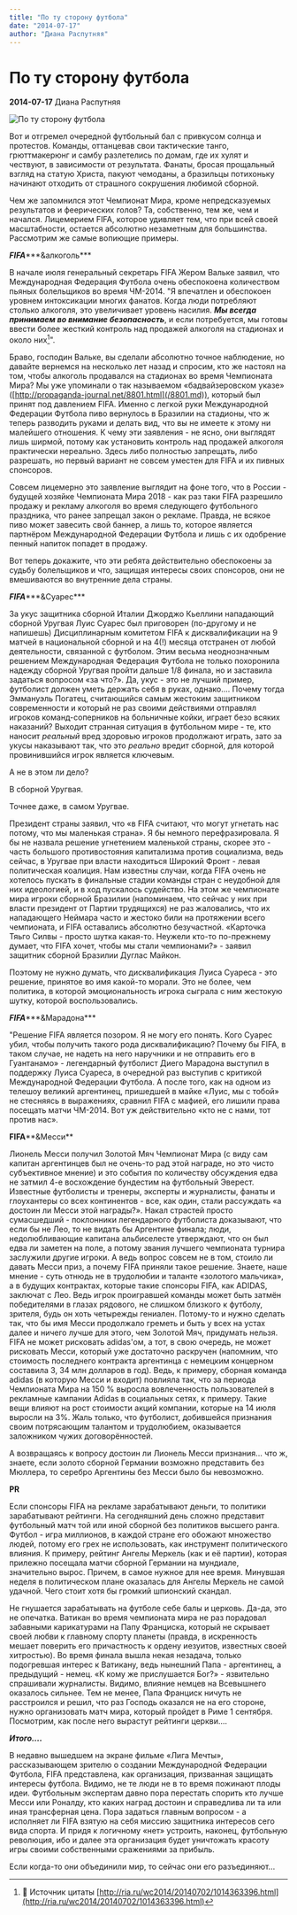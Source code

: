 ```yaml
---
title: "По ту сторону футбола"
date: "2014-07-17"
author: "Диана Распутняя"
---
```


# По ту сторону футбола

**2014-07-17** Диана Распутняя

![По ту сторону футбола](http://im3-tub-ua.yandex.net/i?id=4a941e9c52ad9b69f4576fc1c57d6ae6-74-144&n=21)

Вот и отгремел очередной футбольный бал с привкусом солнца и протестов. Команды, оттанцевав свои тактические танго, грюттмакерюнг и самбу разлетелись по домам, где их хулят и чествуют, в зависимости от результата. Фанаты, бросая прощальный взгляд на статую Христа, пакуют чемоданы, а бразильцы потихоньку начинают отходить от страшного сокрушения любимой сборной.

Чем же запомнился этот Чемпионат Мира, кроме непредсказуемых результатов и феерических голов? Та, собственно, тем же, чем и начался. Лицемерием FIFA, которое удивляет тем, что при всей своей масштабности, остается абсолютно незаметным для большинства. Рассмотрим же самые вопиющие примеры.

***FIFA******&алкоголь***

В начале июля генеральный секретарь FIFA Жером Вальке заявил, что Международная Федерация Футбола очень обеспокоена количеством пьяных болельщиков во время ЧМ-2014. "Я впечатлен и обеспокоен уровнем интоксикации многих фанатов. Когда люди потребляют столько алкоголя, это увеличивает уровень насилия. ***Мы всегда принимаем во внимание безопасность***, и если потребуется, мы готовы ввести более жесткий контроль над продажей алкоголя на стадионах и около них[^1]".

Браво, господин Вальке, вы сделали абсолютно точное наблюдение, но давайте вернемся на несколько лет назад и спросим, кто же настоял на том, чтобы алкоголь продавался на стадионах во время Чемпионата Мира? Мы уже упоминали о так называемом «бадвайзеровском указе» ([http://propaganda-journal.net/8801.html](/8801.md)), который был принят под давлением FIFA. Именно с легкой руки Международной Федерации Футбола пиво вернулось в Бразилии на стадионы, что ж теперь разводить руками и делать вид, что вы не имеете к этому ни малейшего отношения. К чему эти заявления - не ясно, они выглядят лишь ширмой, потому как установить контроль над продажей алкоголя практически нереально. Здесь либо полностью запрещать, либо разрешать, но первый вариант не совсем уместен для FIFA и их пивных спонсоров.

Совсем лицемерно это заявление выглядит на фоне того, что в России - будущей хозяйке Чемпионата Мира 2018 - как раз таки FIFA разрешило продажу и рекламу алкоголя во время следующего футбольного праздника, что ранее запрещал закон о рекламе. Правда, не всякое пиво может завесить свой баннер, а лишь то, которое является партнёром Международной Федерации Футбола и лишь с их одобрение пенный напиток попадет в продажу.

Вот теперь докажите, что эти ребята действительно обеспокоены за судьбу болельщиков и что, защищая интересы своих спонсоров, они не вмешиваются во внутренние дела страны.

***FIFA******&Суарес***

За укус защитника сборной Италии Джорджо Кьеллини нападающий сборной Уругвая Луис Суарес был приговорен (по-другому и не напишешь) Дисциплинарным комитетом FIFA к дисквалификации на 9 матчей в национальной сборной и на 4(!) месяца отстранен от любой деятельности, связанной с футболом. Этим весьма неоднозначным решением Международная Федерация Футбола не только похоронила надежду сборной Уругвая пройти дальше 1/8 финала, но и заставила задаться вопросом «за что?». Да, укус - это не лучший пример, футболист должен уметь держать себя в руках, однако.... Почему тогда Эммануэль Погатец, считающийся самым жестоким защитником современности и который не раз своими действиями отправлял игроков команд-соперников на больничные койки, играет безо всяких наказаний? Выходит странная ситуация в футбольном мире - те, кто наносит *реальный* вред здоровью игроков продолжают играть, зато за укусы наказывают так, что это *реально* вредит сборной, для которой провинившийся игрок является ключевым.

А не в этом ли дело?

В сборной Уругвая.

Точнее даже, в самом Уругвае.

Президент страны заявил, что «в FIFA считают, что могут угнетать нас потому, что мы маленькая страна». Я бы немного перефразировала. Я бы не назвала решение угнетением маленькой страны, скорее это - часть большого противостояния капитализма против социализма, ведь сейчас, в Уругвае при власти находиться Широкий Фронт - левая политическая коалиция. Нам известны случаи, когда FIFA очень не хотелось пускать в финальные стадии команды стран с неудобной для них идеологией, и в ход пускалось судейство. На этом же чемпионате мира игроки сборной Бразилии (напоминаем, что сейчас у них при власти президент от Партии трудящихся) не раз жаловались, что их нападающего Неймара часто и жестоко били на протяжении всего чемпионата, и FIFA оставались абсолютно безучастной. «Карточка Тяьго Силвы - просто шутка какая-то. Неужели кто-то по-прежнему думает, что FIFA хочет, чтобы мы стали чемпионами?» - заявил защитник сборной Бразилии Дуглас Майкон.

Поэтому не нужно думать, что дисквалификация Луиса Суареса - это решение, принятое во имя какой-то морали. Это не более, чем политика, в которой эмоциональность игрока сыграла с ним жестокую шутку, которой воспользовались.

***FIFA******&Марадона***

"Решение FIFA является позором. Я не могу его понять. Кого Суарес убил, чтобы получить такого рода дисквалификацию? Почему бы FIFA, в таком случае, не надеть на него наручники и не отправить его в Гуантанамо» - легендарный футболист Диего Марадона выступил в поддержку Луиса Суареса, в очередной раз выступив с критикой Международной Федерации Футбола. А после того, как на одном из телешоу великий аргентинец, пришедшей в майке «Луис, мы с тобой» не стесняясь в выражениях, сравнил FIFA с мафией, его лишили права посещать матчи ЧМ-2014. Вот уж действительно «кто не с нами, тот против нас».

**FIFA****&Месси** 

Лионель Месси получил Золотой Мяч Чемпионат Мира (с виду сам капитан аргентинцев был не очень-то рад этой награде, но это чисто субъективное мнение) и это события по количеству обсуждения едва не затмил 4-е восхождение бундестим на футбольный Эверест. Известные футболисты и тренеры, эксперты и журналисты, фанаты и глоухантеры со всех континентов - все, как один, стали рассуждать «а достоин ли Месси этой награды?». Накал страстей просто сумасшедший - поклонники легендарного футболиста доказывают, что если бы не Лео, то не видать бы Аргентине финала; люди, недолюбливающие капитана альбиселесте утверждают, что он был едва ли заметен на поле, а потому звания лучшего чемпионата турнира заслужили другие игроки. А ведь вопрос совсем не в том, стоило ли давать Месси приз, а почему FIFA приняли такое решение. Знаете, наше мнение - суть отнюдь не в трудолюбии и таланте «золотого мальчика», а в будущих контрактах, которые такие спонсоры FIFA, как ADIDAS, заключат с Лео. Ведь игрок проигравшей команды может быть затмён победителями в глазах рядового, не слишком близкого к футболу, зрителя, будь он хоть четырежды гениален. Потому-то и нужно сделать так, что бы имя Месси продолжало греметь и быть у всех на устах далее и ничего лучше для этого, чем Золотой Мяч, придумать нельзя. FIFA не может рисковать adidas'ом, а тот, в свою очередь, не может рисковать Месси, который уже достаточно раскручен (напомним, что стоимость последнего контракта аргентинца с немецким концерном составила 3, 34 млн долларов в год). Ведь, к примеру, сборная команда adidas (в которую Месси и входит) повлияла так, что за периода Чемпионата Мира на 150 % выросла вовлеченность пользователей в рекламные кампании Adidas в социальных сетях, к примеру. Такие вещи влияют на рост стоимости акций компании, которые на 14 июля выросли на 3%. Жаль только, что футболист, добившейся признания своим потрясающим талантом и трудолюбием, оказывается заложником чужих договорённостей.

А возвращаясь к вопросу достоин ли Лионель Месси признания... что ж, знаете, если золото сборной Германии возможно представить без Мюллера, то серебро Аргентины без Месси было бы невозможно.

**PR**

Если спонсоры FIFA на рекламе зарабатывают деньги, то политики зарабатывают рейтинги. На сегодняшний день сложно представит футбольный матч той или иной сборной без политиков высшего ранга. Футбол - игра миллионов, в каждой стране его обожают множество людей, потому его грех не использовать, как инструмент политического влияния. К примеру, рейтинг Ангелы Меркель (как и её партии), которая прилежно посещала матчи сборной Германии на мундиале, значительно вырос. Причем, в самое нужное для нее время. Минувшая неделя в политическом плане оказалась для Ангелы Меркель не самой удачной. Чего стоит хотя бы громкий шпионский скандал.

Не гнушается зарабатывать на футболе себе балы и церковь. Да-да, это не опечатка. Ватикан во время чемпионата мира не раз порадовал забавными карикатурами на Папу Франциска, который не скрывает своей любви к главному спорту планеты (правда, в искренность мешает поверить его причастность к ордену иезуитов, известных своей хитростью). Во время финала вышла некая незадача, только подогревшая интерес к Ватикану, ведь нынешний Папа - аргентинец, а предыдущий - немец. «К кому же прислушается Бог?» - язвительно спрашивали журналисты. Видимо, влияние немцев на Всевышнего оказалось сильнее. Тем не менее, Папа Франциск ничуть не расстроился и решил, что раз Господь оказался не на его стороне, нужно организовать матч мира, который пройдет в Риме 1 сентября. Посмотрим, как после него вырастут рейтинги церкви....

***Итого....***

В недавно вышедшем на экране фильме «Лига Мечты», рассказывающем зрителю о создании Международной Федерации Футбола, FIFA представлена, как организация, призванная защищать интересы футбола. Видимо, не те люди не в то время пожинают плоды идеи. Футбольным экспертам давно пора перестать спорить кто лучше Месси или Роналду, кто каких наград достоин и справедлива ли та или иная трансферная цена. Пора задаться главным вопросом - а исполняет ли FIFA взятую на себя миссию защитника интересов сего вида спорта. И придя к логичному «нет» устроить, наконец, футбольную революция, ибо и далее эта организация будет уничтожать красоту игры своими собственными сражениями за прибыль.

Если когда-то они объединили мир, то сейчас они его разъединяют...

[^1]:  Источник цитаты [http://ria.ru/wc2014/20140702/1014363396.html](http://ria.ru/wc2014/20140702/1014363396.html)